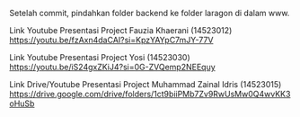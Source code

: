 Setelah commit, pindahkan folder backend ke folder laragon di dalam www.

Link Youtube Presentasi Project Fauzia Khaerani (14523012)
https://youtu.be/fzAxn4daCAI?si=KpzYAYpC7mJY-77V

Link Youtube Presentasi Project Yosi (14523030)
https://youtu.be/iS24gxZKiJ4?si=0G-ZVQemp2NEEquy

Link Drive/Youtube Presentasi Project Muhammad Zainal Idris (14523015)
https://drive.google.com/drive/folders/1ct9biiPMb7Zv9RwUsMw0Q4wvKK3oHuSb


